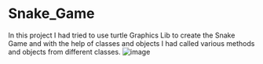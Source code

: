 # Snake_Game
In this project I had tried to use turtle Graphics Lib to create the Snake Game and with the help of classes and objects I had called various methods and objects from different classes.
![image](https://user-images.githubusercontent.com/30998084/170632006-f639cb6f-3678-4c1a-95de-3a11801492c1.png)
